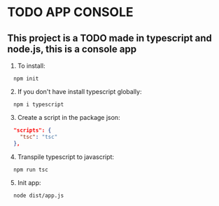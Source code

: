 # TODO APP CONSOLE

## This project is a TODO made in typescript and node.js, this is a console app

1. To install:

```shell
  npm init
```

2. If you don't have install typescript globally:

  ```shell
    npm i typescript
  ```

3. Create a script in the package json:

```json
  "scripts": {
    "tsc": "tsc"
  },
```

4. Transpile typescript to javascript:

```shell
  npm run tsc
```

5. Init app:

```shell
  node dist/app.js
```
